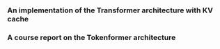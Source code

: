 ### An implementation of the Transformer architecture with KV cache
### A course report on the Tokenformer architecture

